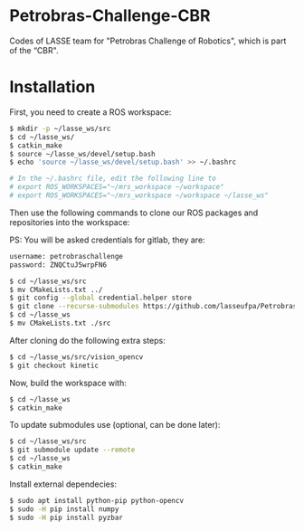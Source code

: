 # Petrobras-Challenge-CBR
Codes of LASSE team for "Petrobras Challenge of Robotics", which is part of the “CBR".

# Installation

First, you need to create a ROS workspace:

```bash
$ mkdir -p ~/lasse_ws/src
$ cd ~/lasse_ws/
$ catkin_make
$ source ~/lasse_ws/devel/setup.bash
$ echo 'source ~/lasse_ws/devel/setup.bash' >> ~/.bashrc 

# In the ~/.bashrc file, edit the following line to
# export ROS_WORKSPACES="~/mrs_workspace ~/workspace"
# export ROS_WORKSPACES="~/mrs_workspace ~/workspace ~/lasse_ws"
```

Then use the following commands to clone our ROS packages and repositories into the workspace:

PS: You will be asked credentials for gitlab, they are:

```bash
username: petrobraschallenge
password: ZNQCtuJ5wrpFN6
```

```bash
$ cd ~/lasse_ws/src
$ mv CMakeLists.txt ../
$ git config --global credential.helper store
$ git clone --recurse-submodules https://github.com/lasseufpa/Petrobras-Challenge-CBR . # You will be asked credentials here
$ cd ~/lasse_ws
$ mv CMakeLists.txt ./src
```

After cloning do the following extra steps:

```bash
$ cd ~/lasse_ws/src/vision_opencv
$ git checkout kinetic
```

Now, build the workspace with:

```bash
$ cd ~/lasse_ws
$ catkin_make
```


To update submodules use (optional, can be done later):

```bash
$ cd ~/lasse_ws/src
$ git submodule update --remote
$ cd ~/lasse_ws
$ catkin_make
```

Install external dependecies:

```bash
$ sudo apt install python-pip python-opencv
$ sudo -H pip install numpy
$ sudo -H pip install pyzbar
```
